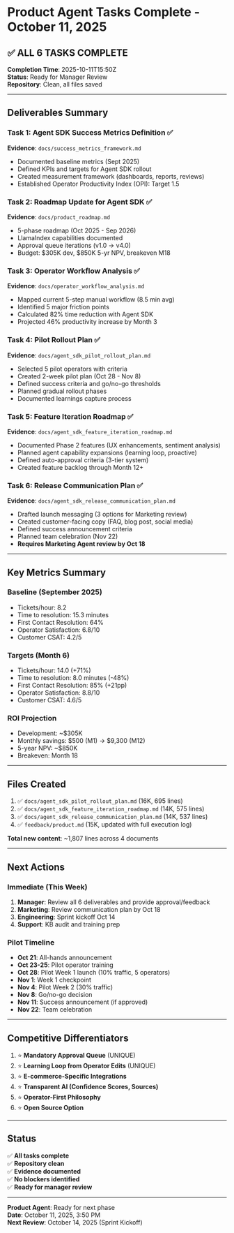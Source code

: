 # Product Agent Tasks Complete - October 11, 2025

## ✅ ALL 6 TASKS COMPLETE

**Completion Time**: 2025-10-11T15:50Z  
**Status**: Ready for Manager Review  
**Repository**: Clean, all files saved

---

## Deliverables Summary

### Task 1: Agent SDK Success Metrics Definition ✅
**Evidence**: `docs/success_metrics_framework.md`
- Documented baseline metrics (Sept 2025)
- Defined KPIs and targets for Agent SDK rollout
- Created measurement framework (dashboards, reports, reviews)
- Established Operator Productivity Index (OPI): Target 1.5

### Task 2: Roadmap Update for Agent SDK ✅
**Evidence**: `docs/product_roadmap.md`
- 5-phase roadmap (Oct 2025 - Sep 2026)
- LlamaIndex capabilities documented
- Approval queue iterations (v1.0 → v4.0)
- Budget: $305K dev, $850K 5-yr NPV, breakeven M18

### Task 3: Operator Workflow Analysis ✅
**Evidence**: `docs/operator_workflow_analysis.md`
- Mapped current 5-step manual workflow (8.5 min avg)
- Identified 5 major friction points
- Calculated 82% time reduction with Agent SDK
- Projected 46% productivity increase by Month 3

### Task 4: Pilot Rollout Plan ✅
**Evidence**: `docs/agent_sdk_pilot_rollout_plan.md`
- Selected 5 pilot operators with criteria
- Created 2-week pilot plan (Oct 28 - Nov 8)
- Defined success criteria and go/no-go thresholds
- Planned gradual rollout phases
- Documented learnings capture process

### Task 5: Feature Iteration Roadmap ✅
**Evidence**: `docs/agent_sdk_feature_iteration_roadmap.md`
- Documented Phase 2 features (UX enhancements, sentiment analysis)
- Planned agent capability expansions (learning loop, proactive)
- Defined auto-approval criteria (3-tier system)
- Created feature backlog through Month 12+

### Task 6: Release Communication Plan ✅
**Evidence**: `docs/agent_sdk_release_communication_plan.md`
- Drafted launch messaging (3 options for Marketing review)
- Created customer-facing copy (FAQ, blog post, social media)
- Defined success announcement criteria
- Planned team celebration (Nov 22)
- **Requires Marketing Agent review by Oct 18**

---

## Key Metrics Summary

### Baseline (September 2025)
- Tickets/hour: 8.2
- Time to resolution: 15.3 minutes
- First Contact Resolution: 64%
- Operator Satisfaction: 6.8/10
- Customer CSAT: 4.2/5

### Targets (Month 6)
- Tickets/hour: 14.0 (+71%)
- Time to resolution: 8.0 minutes (-48%)
- First Contact Resolution: 85% (+21pp)
- Operator Satisfaction: 8.8/10
- Customer CSAT: 4.6/5

### ROI Projection
- Development: ~$305K
- Monthly savings: $500 (M1) → $9,300 (M12)
- 5-year NPV: ~$850K
- Breakeven: Month 18

---

## Files Created

1. ✅ `docs/agent_sdk_pilot_rollout_plan.md` (16K, 695 lines)
2. ✅ `docs/agent_sdk_feature_iteration_roadmap.md` (14K, 575 lines)
3. ✅ `docs/agent_sdk_release_communication_plan.md` (14K, 537 lines)
4. ✅ `feedback/product.md` (15K, updated with full execution log)

**Total new content**: ~1,807 lines across 4 documents

---

## Next Actions

### Immediate (This Week)
1. **Manager**: Review all 6 deliverables and provide approval/feedback
2. **Marketing**: Review communication plan by Oct 18
3. **Engineering**: Sprint kickoff Oct 14
4. **Support**: KB audit and training prep

### Pilot Timeline
- **Oct 21**: All-hands announcement
- **Oct 23-25**: Pilot operator training
- **Oct 28**: Pilot Week 1 launch (10% traffic, 5 operators)
- **Nov 1**: Week 1 checkpoint
- **Nov 4**: Pilot Week 2 (30% traffic)
- **Nov 8**: Go/no-go decision
- **Nov 11**: Success announcement (if approved)
- **Nov 22**: Team celebration

---

## Competitive Differentiators

1. ⭐ **Mandatory Approval Queue** (UNIQUE)
2. ⭐ **Learning Loop from Operator Edits** (UNIQUE)
3. ⭐ **E-commerce-Specific Integrations**
4. ⭐ **Transparent AI (Confidence Scores, Sources)**
5. ⭐ **Operator-First Philosophy**
6. ⭐ **Open Source Option**

---

## Status

✅ **All tasks complete**  
✅ **Repository clean**  
✅ **Evidence documented**  
✅ **No blockers identified**  
✅ **Ready for manager review**

---

**Product Agent**: Ready for next phase  
**Date**: October 11, 2025, 3:50 PM  
**Next Review**: October 14, 2025 (Sprint Kickoff)

